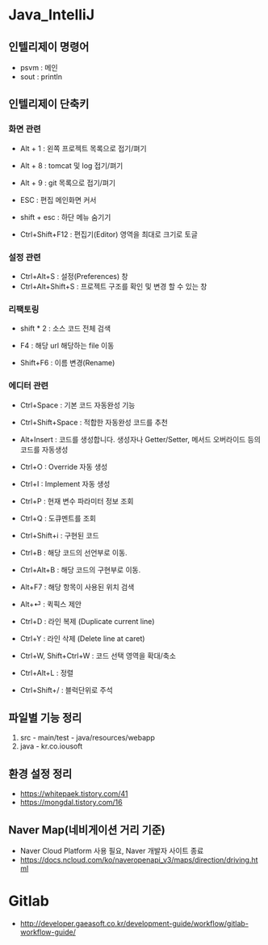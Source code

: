 # Java_IntelliJ
## 인텔리제이 명령어
- psvm : 메인
- sout : println

## 인텔리제이 단축키

### 화면 관련 

- Alt + 1 : 왼쪽 프로젝트 목록으로 접기/펴기
- Alt + 8 : tomcat 및 log 접기/펴기
- Alt + 9 : git 목록으로 접기/펴기

- ESC : 편집 메인화면 커서
- shift + esc : 하단 메뉴 숨기기
- Ctrl+Shift+F12 : 편집기(Editor) 영역을 최대로 크기로 토글

### 설정 관련

- Ctrl+Alt+S : 설정(Preferences) 창
- Ctrl+Alt+Shift+S : 프로젝트 구조를 확인 및 변경 할 수 있는 창

### 리팩토링

- shift * 2 : 소스 코드 전체 검색
- F4 : 해당 url 해당하는 file 이동

- Shift+F6 : 이름 변경(Rename)

### 에디터 관련 
- Ctrl+Space : 기본 코드 자동완성 기능
- Ctrl+Shift+Space : 적합한 자동완성 코드를 추천

- Alt+Insert : 코드를 생성합니다. 생성자나 Getter/Setter, 메서드 오버라이드 등의 코드를 자동생성
- Ctrl+O : Override 자동 생성
- Ctrl+I :  Implement 자동 생성

- Ctrl+P : 현재 변수 파라미터 정보 조회
- Ctrl+Q : 도큐멘트를 조회
- Ctrl+Shift+i : 구현된 코드

- Ctrl+B : 해당 코드의 선언부로 이동.
- Ctrl+Alt+B : 해당 코드의 구현부로 이동.

- Alt+F7 : 해당 항목이 사용된 위치 검색 

- Alt+⏎ : 퀵픽스 제안

- Ctrl+D : 라인 복제 (Duplicate current line)
- Ctrl+Y : 라인 삭제 (Delete line at caret)

- Ctrl+W, Shift+Ctrl+W : 코드 선택 영역을 확대/축소

- Ctrl+Alt+L : 정렬

- Ctrl+Shift+/ : 블럭단위로 주석


## 파일별 기능 정리
1. src - main/test - java/resources/webapp
2. java - kr.co.iousoft

## 환경 설정 정리
- https://whitepaek.tistory.com/41
- https://mongdal.tistory.com/16

## Naver Map(네비게이션 거리 기준)
- Naver Cloud Platform 사용 필요, Naver 개발자 사이트 종료
- https://docs.ncloud.com/ko/naveropenapi_v3/maps/direction/driving.html

# Gitlab
- http://developer.gaeasoft.co.kr/development-guide/workflow/gitlab-workflow-guide/

